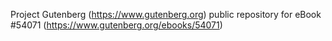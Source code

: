 Project Gutenberg (https://www.gutenberg.org) public repository for
eBook #54071 (https://www.gutenberg.org/ebooks/54071)
